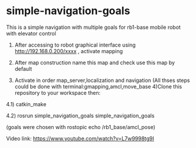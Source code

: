 # simple-navigation-goals
This is a simple navigation with multiple goals for rb1-base mobile robot with elevator control

1) After accessing to robot graphical interface using http://192.168.0.200/xxxx , activate mapping

2) After map construction name this map and check use this map by default

3) Activate in order map_server,localization and navigation (All thses steps could be done with terminal:gmapping,amcl,move_base 4)Clone this repository to your workspace then:

4.1) catkin_make

4.2) rosrun simple_navigation_goals simple_navigation_goals

(goals were chosen with rostopic echo /rb1_base/amcl_pose)

Video link: https://www.youtube.com/watch?v=L7w9998tg9I

